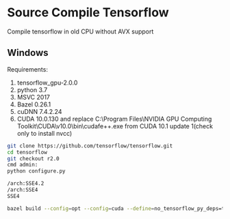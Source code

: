 # Source Compile Tensorflow
Compile tensorflow in old CPU without AVX support

## Windows
Requirements:
1. tensorflow_gpu-2.0.0	
2. python 3.7
3. MSVC 2017
4. Bazel 0.26.1	
5. cuDNN 7.4.2.24
6. CUDA 10.0.130 and replace C:\Program Files\NVIDIA GPU Computing Toolkit\CUDA\v10.0\bin\cudafe++.exe from CUDA 10.1 update 1(check only to install nvcc)

```sh
git clone https://github.com/tensorflow/tensorflow.git
cd tensorflow
git checkout r2.0
cmd admin:
python configure.py

/arch:SSE4.2
/arch:SSE4
SSE4

bazel build --config=opt --config=cuda --define=no_tensorflow_py_deps=true --copt=-nvcc_options=disable-warnings //tensorflow/tools/pip_package:build_pip_package
```
